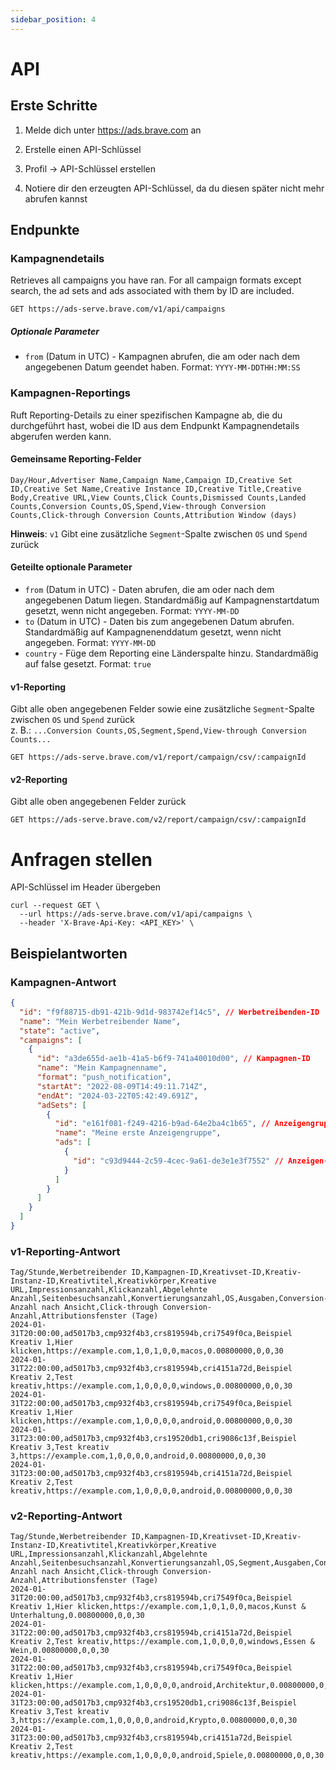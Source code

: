 ```yaml
---
sidebar_position: 4
---
```


# API

## Erste Schritte

1. Melde dich unter https://ads.brave.com an

2. Erstelle einen API-Schlüssel
  1. Profil -> API-Schlüssel erstellen
  2. Notiere dir den erzeugten API-Schlüssel, da du diesen später nicht mehr abrufen kannst

## Endpunkte

### Kampagnendetails

Retrieves all campaigns you have ran. For all campaign formats except search, the ad sets and ads associated with them by ID are included.

```
GET https://ads-serve.brave.com/v1/api/campaigns
```

##### Optionale Parameter

- `from` (Datum in UTC) - Kampagnen abrufen, die am oder nach dem angegebenen Datum geendet haben. Format: `YYYY-MM-DDTHH:MM:SS`

### Kampagnen-Reportings

Ruft Reporting-Details zu einer spezifischen Kampagne ab, die du durchgeführt hast, wobei die ID aus dem Endpunkt Kampagnendetails abgerufen werden kann.

#### Gemeinsame Reporting-Felder

```
Day/Hour,Advertiser Name,Campaign Name,Campaign ID,Creative Set ID,Creative Set Name,Creative Instance ID,Creative Title,Creative Body,Creative URL,View Counts,Click Counts,Dismissed Counts,Landed Counts,Conversion Counts,OS,Spend,View-through Conversion Counts,Click-through Conversion Counts,Attribution Window (days)
```

**Hinweis**: `v1` Gibt eine zusätzliche `Segment`-Spalte zwischen `OS` und `Spend` zurück

#### Geteilte optionale Parameter

- `from` (Datum in UTC) - Daten abrufen, die am oder nach dem angegebenen Datum liegen. Standardmäßig auf Kampagnenstartdatum gesetzt, wenn nicht angegeben. Format: `YYYY-MM-DD`
- `to` (Datum in UTC) - Daten bis zum angegebenen Datum abrufen. Standardmäßig auf Kampagnenenddatum gesetzt, wenn nicht angegeben. Format: `YYYY-MM-DD`
- `country` - Füge dem Reporting eine Länderspalte hinzu. Standardmäßig auf false gesetzt. Format: `true`

#### v1-Reporting

Gibt alle oben angegebenen Felder sowie eine zusätzliche `Segment`-Spalte zwischen `OS` und `Spend` zurück <br />
z. B.: `...Conversion Counts,OS,Segment,Spend,View-through Conversion Counts...`

```
GET https://ads-serve.brave.com/v1/report/campaign/csv/:campaignId
```

#### v2-Reporting

Gibt alle oben angegebenen Felder zurück

```
GET https://ads-serve.brave.com/v2/report/campaign/csv/:campaignId
```

# Anfragen stellen

API-Schlüssel im Header übergeben

```
curl --request GET \
  --url https://ads-serve.brave.com/v1/api/campaigns \
  --header 'X-Brave-Api-Key: <API_KEY>' \
```

## Beispielantworten

### Kampagnen-Antwort

```json
{
  "id": "f9f88715-db91-421b-9d1d-983742ef14c5", // Werbetreibenden-ID
  "name": "Mein Werbetreibender Name",
  "state": "active",
  "campaigns": [
    {
      "id": "a3de655d-ae1b-41a5-b6f9-741a40010d00", // Kampagnen-ID
      "name": "Mein Kampagnenname",
      "format": "push_notification",
      "startAt": "2022-08-09T14:49:11.714Z",
      "endAt": "2024-03-22T05:42:49.691Z",
      "adSets": [
        {
          "id": "e161f081-f249-4216-b9ad-64e2ba4c1b65", // Anzeigengruppe-ID
          "name": "Meine erste Anzeigengruppe",
          "ads": [
            {
              "id": "c93d9444-2c59-4cec-9a61-de3e1e3f7552" // Anzeigen-ID
            }
          ]
        }
      ]
    }
  ]
}
```

### v1-Reporting-Antwort

```
Tag/Stunde,Werbetreibender ID,Kampagnen-ID,Kreativset-ID,Kreativ-Instanz-ID,Kreativtitel,Kreativkörper,Kreative URL,Impressionsanzahl,Klickanzahl,Abgelehnte Anzahl,Seitenbesuchsanzahl,Konvertierungsanzahl,OS,Ausgaben,Conversion-Anzahl nach Ansicht,Click-through Conversion-Anzahl,Attributionsfenster (Tage)
2024-01-31T20:00:00,ad5017b3,cmp932f4b3,crs819594b,cri7549f0ca,Beispiel Kreativ 1,Hier klicken,https://example.com,1,0,1,0,0,macos,0.00800000,0,0,30
2024-01-31T22:00:00,ad5017b3,cmp932f4b3,crs819594b,cri4151a72d,Beispiel Kreativ 2,Test kreativ,https://example.com,1,0,0,0,0,windows,0.00800000,0,0,30
2024-01-31T22:00:00,ad5017b3,cmp932f4b3,crs819594b,cri7549f0ca,Beispiel Kreativ 1,Hier klicken,https://example.com,1,0,0,0,0,android,0.00800000,0,0,30
2024-01-31T23:00:00,ad5017b3,cmp932f4b3,crs19520db1,cri9086c13f,Beispiel Kreativ 3,Test kreativ 3,https://example.com,1,0,0,0,0,android,0.00800000,0,0,30
2024-01-31T23:00:00,ad5017b3,cmp932f4b3,crs819594b,cri4151a72d,Beispiel Kreativ 2,Test kreativ,https://example.com,1,0,0,0,0,android,0.00800000,0,0,30
```

### v2-Reporting-Antwort

```
Tag/Stunde,Werbetreibender ID,Kampagnen-ID,Kreativset-ID,Kreativ-Instanz-ID,Kreativtitel,Kreativkörper,Kreative URL,Impressionsanzahl,Klickanzahl,Abgelehnte Anzahl,Seitenbesuchsanzahl,Konvertierungsanzahl,OS,Segment,Ausgaben,Conversion-Anzahl nach Ansicht,Click-through Conversion-Anzahl,Attributionsfenster (Tage)
2024-01-31T20:00:00,ad5017b3,cmp932f4b3,crs819594b,cri7549f0ca,Beispiel Kreativ 1,Hier klicken,https://example.com,1,0,1,0,0,macos,Kunst & Unterhaltung,0.00800000,0,0,30
2024-01-31T22:00:00,ad5017b3,cmp932f4b3,crs819594b,cri4151a72d,Beispiel Kreativ 2,Test kreativ,https://example.com,1,0,0,0,0,windows,Essen & Wein,0.00800000,0,0,30
2024-01-31T22:00:00,ad5017b3,cmp932f4b3,crs819594b,cri7549f0ca,Beispiel Kreativ 1,Hier klicken,https://example.com,1,0,0,0,0,android,Architektur,0.00800000,0,0,30
2024-01-31T23:00:00,ad5017b3,cmp932f4b3,crs19520db1,cri9086c13f,Beispiel Kreativ 3,Test kreativ 3,https://example.com,1,0,0,0,0,android,Krypto,0.00800000,0,0,30
2024-01-31T23:00:00,ad5017b3,cmp932f4b3,crs819594b,cri4151a72d,Beispiel Kreativ 2,Test kreativ,https://example.com,1,0,0,0,0,android,Spiele,0.00800000,0,0,30
```

